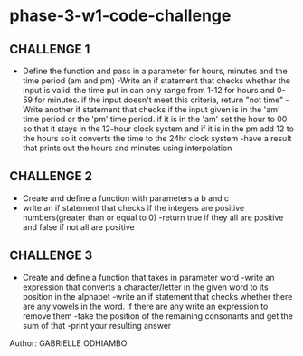 # phase-3-w1-code-challenge
## CHALLENGE 1
- Define the function and pass in a parameter for hours, minutes and the time period (am and pm)
-Write an if statement that checks whether the input is valid. the time put in can only range from 1-12 for hours and 0-59 for minutes. if the input doesn't meet this criteria, return "not time"
-Write another if statement that checks if the input given is in the 'am' time period or the 'pm' time period. if it is in the 'am' set the hour to 00 so that it stays in the 12-hour clock system and if it is in the pm add 12 to the hours so it converts the time to the 24hr clock system
-have a result that prints out the hours and minutes using interpolation

## CHALLENGE 2
- Create and define a function with parameters a b and c
- write an if statement that checks if the integers are positive numbers(greater than or equal to 0) 
-return true if they all are positive and false if not all are positive

## CHALLENGE 3
- Create and define a function that takes in parameter word
-write an expression that converts a character/letter in the given word to its position in the alphabet
-write an if statement that checks whether there are any vowels in the word. if there are any write an expression to remove them
-take the position of the remaining consonants and get the sum of that
-print your resulting answer 

Author: GABRIELLE ODHIAMBO
